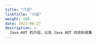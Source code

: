 ```yaml
---
title: "介绍"
linkTitle: "介绍"
weight: 100
date: 2022-06-27
description: >
  Java AOT 的介绍，以及 Java AOT 的资料收集
---
```




